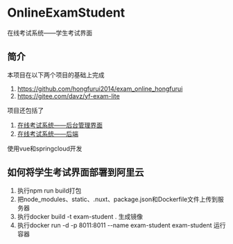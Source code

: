# OnlineExamStudent
在线考试系统——学生考试界面

## 简介
本项目在以下两个项目的基础上完成
1. https://github.com/hongfurui2014/exam_online_hongfurui
2. https://gitee.com/davz/yf-exam-lite

项目还包括了
1. [在线考试系统——后台管理界面](https://github.com/Chen-Jiake/OnlineExamAdmin)
2. [在线考试系统——后端](https://github.com/Chen-Jiake/OnlineExamServer)

使用vue和springcloud开发

## 如何将学生考试界面部署到阿里云
1. 执行npm run build打包
2. 把node_modules、static、.nuxt、package.json和Dockerfile文件上传到服务器
3. 执行docker build -t exam-student . 生成镜像
4. 执行docker run -d -p 8011:8011 --name exam-student exam-student 运行容器
